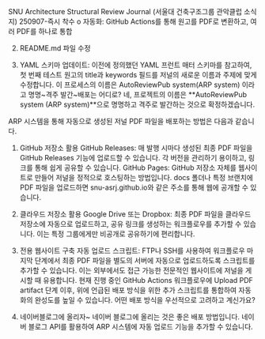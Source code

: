 SNU Architecture Structural Review Journal (서울대 건축구조그룹 관악클럽 소식지)
250907-즉시 착수
o	자동화: GitHub Actions를 통해 원고를 PDF로 변환하고, 여러 PDF를 하나로 통합

2.	README.md 파일 수정

3.	YAML 스키마 업데이트: 이전에 정의했던 YAML 프런트 매터 스키마를 참고하여, 첫 번째 테스트 원고의 title과 keywords 필드를 저널의 새로운 이름과 주제에 맞게 수정합니다.
이 프로세스의 이름은 AutoReviewPub system(ARP system) 이라고 명명~격주 발간~배포는 어디로? 
네, 프로젝트의 이름은 **AutoReviewPub system (ARP system)**으로 명명하고 격주로 발간하는 것으로 확정하겠습니다.

ARP 시스템을 통해 자동으로 생성된 저널 PDF 파일을 배포하는 방법은 다음과 같습니다.
1. GitHub 저장소 활용
	GitHub Releases: 매 발행 시마다 생성된 최종 PDF 파일을 GitHub Releases 기능에 업로드할 수 있습니다. 각 버전을 관리하기 용이하고, 링크를 통해 쉽게 공유할 수 있습니다.
	GitHub Pages: GitHub 저장소 자체를 웹사이트로 만들어 저널을 정적으로 호스팅하는 방법입니다. docs 폴더나 특정 브랜치에 PDF 파일을 업로드하면 snu-asrj.github.io와 같은 주소를 통해 웹에 공개할 수 있습니다.

2. 클라우드 저장소 활용
	Google Drive 또는 Dropbox: 최종 PDF 파일을 클라우드 저장소에 자동으로 업로드하고, 공유 링크를 생성하는 워크플로우를 추가할 수 있습니다. 이는 특정 그룹에게만 비공개로 공유하기에 편리합니다.

3. 전용 웹사이트 구축
	자동 업로드 스크립트: FTP나 SSH를 사용하여 워크플로우 마지막 단계에서 최종 PDF 파일을 별도의 서버에 자동으로 업로드하도록 스크립트를 추가할 수 있습니다. 이는 외부에서도 접근 가능한 전문적인 웹사이트에 저널을 게시할 때 유용합니다.
현재 진행 중인 GitHub Actions 워크플로우에 Upload PDF artifact 단계 이후, 위에 언급된 배포 방식을 위한 추가 스크립트를 통합하여 자동화의 완성도를 높일 수 있습니다. 어떤 배포 방식을 우선적으로 고려하고 계신가요?

4. 네이버블로그에 올리자~ 
네이버 블로그에 올리는 것은 좋은 배포 방법입니다. 네이버 블로그 API를 활용하여 ARP 시스템에 자동 업로드 기능을 추가할 수 있습니다.
